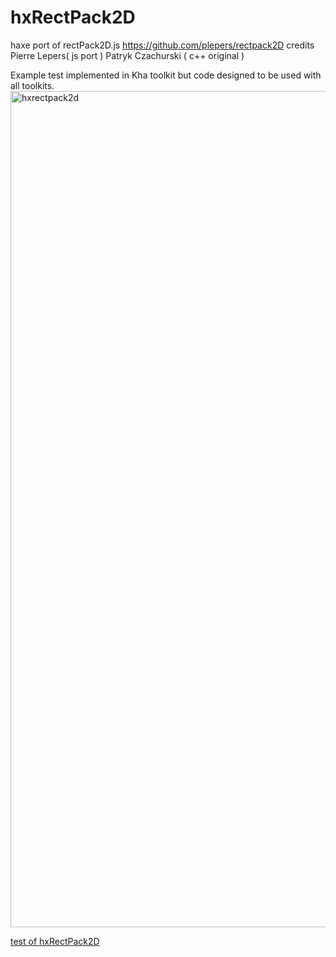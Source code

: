 # hxRectPack2D
haxe port of rectPack2D.js https://github.com/plepers/rectpack2D credits Pierre Lepers( js port ) Patryk Czachurski ( c++ original )

Example test implemented in Kha toolkit but code designed to be used with all toolkits.
<img width="1338" alt="hxrectpack2d" src="https://user-images.githubusercontent.com/20134338/47865415-0cb8da80-ddf4-11e8-9eb1-2593002da4f7.png">

[test of hxRectPack2D](http://nanjizal.github.io/hxRectPack2D/bin/index.html)
